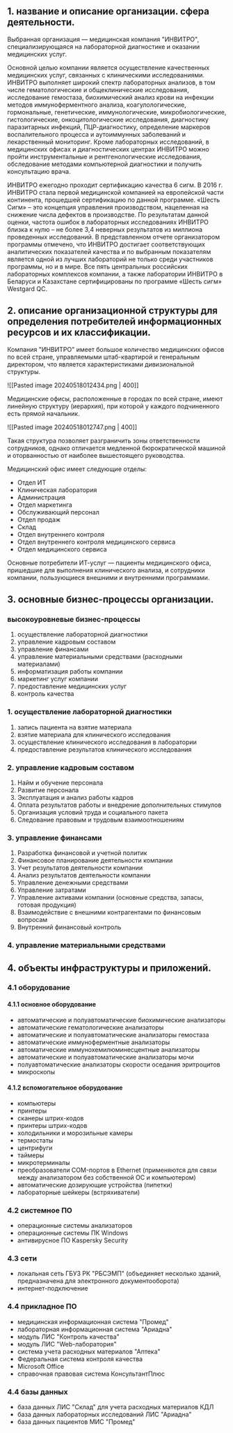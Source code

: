 ## 1. название и описание организации. сфера деятельности.
Выбранная организация — медицинская компания "ИНВИТРО", специализирующаяся на лабораторной диагностике и оказании медицинских услуг.

Основной целью компании является осуществление качественных медицинских услуг, связанных с клиническими исследованиями. ИНВИТРО выполняет широкий спектр лабораторных анализов, в том числе гематологические и общеклинические исследования, исследование гемостаза, биохимический анализ крови на инфекции методов иммуноферментного анализа, коагулологические, гормональные, генетические, иммунологические, микробиологические, гистологические, онкоцитологические исследования, диагностику паразитарных инфекций, ПЦР-диагностику, определение маркеров воспалительного процесса и аутоиммунных заболеваний и лекарственный мониторинг. Кроме лабораторных исследований, в медицинских офисах и диагностических центрах ИНВИТРО можно пройти инструментальные и рентгенологические исследования, обследование методами компьютерной диагностики и получить консультацию врача.


ИНВИТРО ежегодно проходит сертификацию качества 6 сигм. В 2016 г. ИНВИТРО стала первой медицинской компанией на европейской части континента, прошедшей сертификацию по данной программе. «Шесть Сигм» – это концепция управления производством, нацеленная на снижение числа дефектов в производстве. По результатам данной оценки, частота ошибок в лабораторных исследованиях ИНВИТРО близка к нулю – не более 3,4 неверных результатов из миллиона проведенных исследований. В представленном отчете организатором программы отмечено, что ИНВИТРО достигает соответствующих аналитических показателей качества и по выбранным показателям является одной из лучших лабораторий не только среди участников программы, но и в мире. Все пять центральных российских лабораторных комплексов компании, а также лаборатории ИНВИТРО в Беларуси и Казахстане сертифицированы по программе «Шесть сигм» Westgard QC.

## 2. описание организационной структуры для определения потребителей информационных ресурсов и их классификации.

Компания "ИНВИТРО" имеет большое количество медицинских офисов по всей стране, управляемыми штаб-квартирой и генеральным директором, что является характеристиками дивизиональной структуры.

![[Pasted image 20240518012434.png | 400]]

Медицинские офисы, расположенные в городах по всей стране, имеют линейную структуру (иерархия), при которой у каждого подчиненного есть прямой начальник.

![[Pasted image 20240518012747.png | 400]]

Такая структура позволяет разграничить зоны ответственности сотрудников, однако отличается медленной бюрократической машиной и оторванностью от наиболее вышестоящего руководства.

Медицинский офис имеет следующие отделы:
- Отдел ИТ
- Клиническая лаборатория
- Администрация
- Отдел маркетинга
- Обслуживающий персонал
- Отдел продаж
- Склад
- Отдел внутреннего контроля
- Отдел внутреннего контроля медицинского сервиса
- Отдел медицинского сервиса

Основные потребители ИТ-услуг — пациенты медицинского офиса, пришедшие для выполнения клинического анализа, и сотрудники компании, пользующиеся внешними и внутренними программами.
## 3. основные бизнес-процессы организации.
### высокоуровневые бизнес-процессы
1. осуществление лабораторной диагностики
2. управление кадровым составом
3. управление финансами
4. управление материальными средствами (расходными материалами)
5. информатизация работы компании
6. маркетинг услуг компании
7. предоставление медицинских услуг
8. контроль качества

### 1. осуществление лабораторной диагностики
1. запись пациента на взятие материала
2. взятие материала для клинического исследования
3. осуществление клинического исследования в лаборатории
4. предоставление результатов клинического исследования

### 2. управление кадровым составом
1. Найм и обучение персонала
2. Развитие персонала
3. Эксплуатация и анализ работы кадров
4. Оплата результатов работы и внедрение дополнительных стимулов
5. Организация условий труда и социального пакета
6. Следование правовым и трудовым взаимоотношениям

### 3. управление финансами
1. Разработка финансовой и учетной политик
2. Финансовое планирование деятельности компании
3. Учет результатов деятельности компании
4. Анализ результатов деятельности компании
5. Управление денежными средствами 
6. Управление затратами
7. Управление активами компании (основные средства, запасы, готовая продукция)
8. Взаимодействие с внешними контрагентами по финансовым вопросам 
9. Внутренний финансовый контроль

### 4. управление материальными средствами
## 4. объекты инфраструктуры и приложений.
### 4.1 оборудование
#### 4.1.1 основное оборудование

- автоматические и полуавтоматические биохимические анализаторы
- автоматические гематологические анализаторы
- автоматические и полуавтоматические анализаторы гемостаза
- автоматические иммуноферментные анализаторы
- автоматические иммунохемилюминесцентные анализаторы
- автоматические и полуавтоматические анализаторы мочи
- полуавтоматические анализаторы скорости оседания эритроцитов
- микроскопы

#### 4.1.2 вспомогательное оборудование

- компьютеры
- принтеры
- сканеры штрих-кодов
- принтеры штрих-кодов
- холодильники и морозильные камеры
- термостаты
- центрифуги
- таймеры
- микротерминалы
- преобразователи COM-портов в Ethernet (применяются для связи между анализатором без собственной ОС и компьютером)
- автоматические дозирующие устройства (пипетки)
- лабораторные шейкеры (встряхиватели)

### 4.2 системное ПО

- операционные системы анализаторов
- операционные системы ПК Windows
- антивирусное ПО Kaspersky Security

### 4.3 сети

- локальная сеть ГБУЗ РК "РБСЭМП" (объединяет несколько зданий, предназначена для электронного документооборота)
- интернет-подключение

### 4.4 прикладное ПО

- медицинская информационная система "Промед"
- лабораторная информационная система "Ариадна"
- модуль ЛИС "Контроль качества"
- модуль ЛИС "Web-лаборатория"
- система учета расходных материалов "Аптека"
- Федеральная система контроля качества
- Microsoft Office
- справочная правовая система КонсультантПлюс

### 4.4 базы данных

- база данных ЛИС "Склад" для учета расходных материалов КДЛ
- база данных лабораторных исследований ЛИС "Ариадна"
- база данных пациентов МИС "Промед"